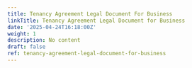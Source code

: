 ```yaml
---
title: Tenancy Agreement Legal Document For Business
linkTitle: Tenancy Agreement Legal Document for Business
date: '2025-04-24T16:18:00Z'
weight: 1
description: No content
draft: false
ref: tenancy-agreement-legal-document-for-business
---
```


